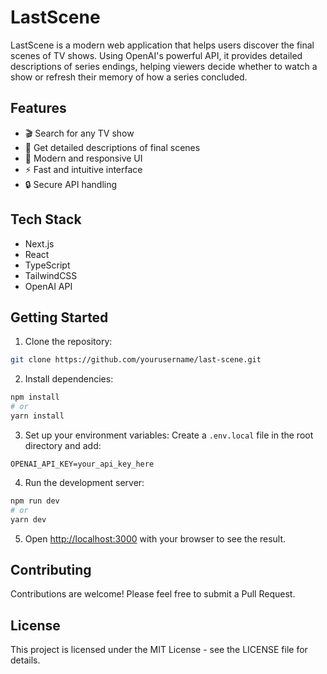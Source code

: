 # LastScene

LastScene is a modern web application that helps users discover the final scenes of TV shows. Using OpenAI's powerful API, it provides detailed descriptions of series endings, helping viewers decide whether to watch a show or refresh their memory of how a series concluded.

## Features

- 🎬 Search for any TV show
- 📝 Get detailed descriptions of final scenes
- 🎨 Modern and responsive UI
- ⚡ Fast and intuitive interface
- 🔒 Secure API handling

## Tech Stack

- Next.js
- React
- TypeScript
- TailwindCSS
- OpenAI API

## Getting Started

1. Clone the repository:

```bash
git clone https://github.com/yourusername/last-scene.git
```

2. Install dependencies:

```bash
npm install
# or
yarn install
```

3. Set up your environment variables:
Create a `.env.local` file in the root directory and add:
```
OPENAI_API_KEY=your_api_key_here
```

4. Run the development server:

```bash
npm run dev
# or
yarn dev
```

5. Open [http://localhost:3000](http://localhost:3000) with your browser to see the result.

## Contributing

Contributions are welcome! Please feel free to submit a Pull Request.

## License

This project is licensed under the MIT License - see the LICENSE file for details.
